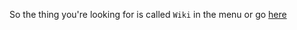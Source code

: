 So the thing you're looking for is called `Wiki` in the menu or go [here](https://github.com/Programming-Contest-Foundation/PublicWiki/wiki)
